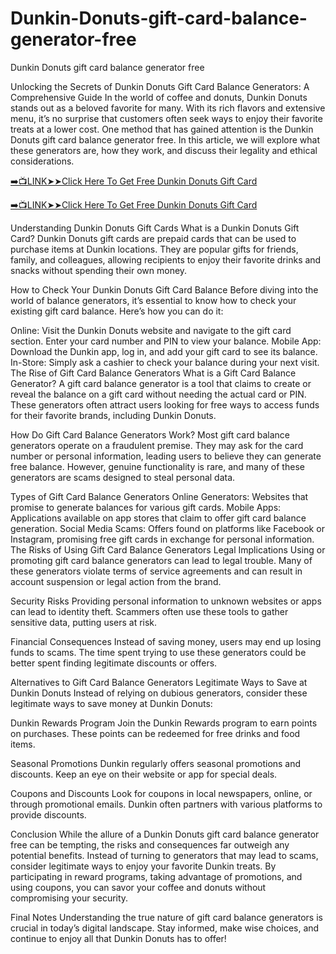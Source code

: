 # Dunkin-Donuts-gift-card-balance-generator-free
Dunkin Donuts gift card balance generator free

Unlocking the Secrets of Dunkin Donuts Gift Card Balance Generators: A Comprehensive Guide
In the world of coffee and donuts, Dunkin Donuts stands out as a beloved favorite for many. With its rich flavors and extensive menu, it’s no surprise that customers often seek ways to enjoy their favorite treats at a lower cost. One method that has gained attention is the Dunkin Donuts gift card balance generator free. In this article, we will explore what these generators are, how they work, and discuss their legality and ethical considerations.


[➡️📺LINK➤➤Click Here To Get Free Dunkin Donuts Gift Card](https://www.buyredeemcodee.com/read/dunkindonuts/)

[➡️📺LINK➤➤Click Here To Get Free Dunkin Donuts Gift Card](https://www.buyredeemcodee.com/read/dunkindonuts/)


Understanding Dunkin Donuts Gift Cards
What is a Dunkin Donuts Gift Card?
Dunkin Donuts gift cards are prepaid cards that can be used to purchase items at Dunkin locations. They are popular gifts for friends, family, and colleagues, allowing recipients to enjoy their favorite drinks and snacks without spending their own money.

How to Check Your Dunkin Donuts Gift Card Balance
Before diving into the world of balance generators, it’s essential to know how to check your existing gift card balance. Here’s how you can do it:

Online: Visit the Dunkin Donuts website and navigate to the gift card section. Enter your card number and PIN to view your balance.
Mobile App: Download the Dunkin app, log in, and add your gift card to see its balance.
In-Store: Simply ask a cashier to check your balance during your next visit.
The Rise of Gift Card Balance Generators
What is a Gift Card Balance Generator?
A gift card balance generator is a tool that claims to create or reveal the balance on a gift card without needing the actual card or PIN. These generators often attract users looking for free ways to access funds for their favorite brands, including Dunkin Donuts.

How Do Gift Card Balance Generators Work?
Most gift card balance generators operate on a fraudulent premise. They may ask for the card number or personal information, leading users to believe they can generate free balance. However, genuine functionality is rare, and many of these generators are scams designed to steal personal data.

Types of Gift Card Balance Generators
Online Generators: Websites that promise to generate balances for various gift cards.
Mobile Apps: Applications available on app stores that claim to offer gift card balance generation.
Social Media Scams: Offers found on platforms like Facebook or Instagram, promising free gift cards in exchange for personal information.
The Risks of Using Gift Card Balance Generators
Legal Implications
Using or promoting gift card balance generators can lead to legal trouble. Many of these generators violate terms of service agreements and can result in account suspension or legal action from the brand.

Security Risks
Providing personal information to unknown websites or apps can lead to identity theft. Scammers often use these tools to gather sensitive data, putting users at risk.

Financial Consequences
Instead of saving money, users may end up losing funds to scams. The time spent trying to use these generators could be better spent finding legitimate discounts or offers.

Alternatives to Gift Card Balance Generators
Legitimate Ways to Save at Dunkin Donuts
Instead of relying on dubious generators, consider these legitimate ways to save money at Dunkin Donuts:

Dunkin Rewards Program
Join the Dunkin Rewards program to earn points on purchases. These points can be redeemed for free drinks and food items.

Seasonal Promotions
Dunkin regularly offers seasonal promotions and discounts. Keep an eye on their website or app for special deals.

Coupons and Discounts
Look for coupons in local newspapers, online, or through promotional emails. Dunkin often partners with various platforms to provide discounts.

Conclusion
While the allure of a Dunkin Donuts gift card balance generator free can be tempting, the risks and consequences far outweigh any potential benefits. Instead of turning to generators that may lead to scams, consider legitimate ways to enjoy your favorite Dunkin treats. By participating in reward programs, taking advantage of promotions, and using coupons, you can savor your coffee and donuts without compromising your security.

Final Notes
Understanding the true nature of gift card balance generators is crucial in today’s digital landscape. Stay informed, make wise choices, and continue to enjoy all that Dunkin Donuts has to offer!
